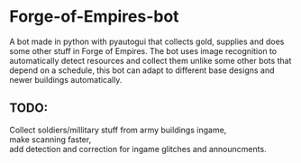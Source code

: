 # Forge-of-Empires-bot
A bot made in python with pyautogui that collects gold, supplies and does some other stuff in Forge of Empires. The bot uses image recognition to automatically detect resources and collect them unlike some other bots that depend on a schedule, this bot can adapt to different base designs and newer buildings automatically.

## TODO:

Collect soldiers/millitary stuff from army buildings ingame, \
make scanning faster, \
add detection and correction for ingame glitches and announcments.



